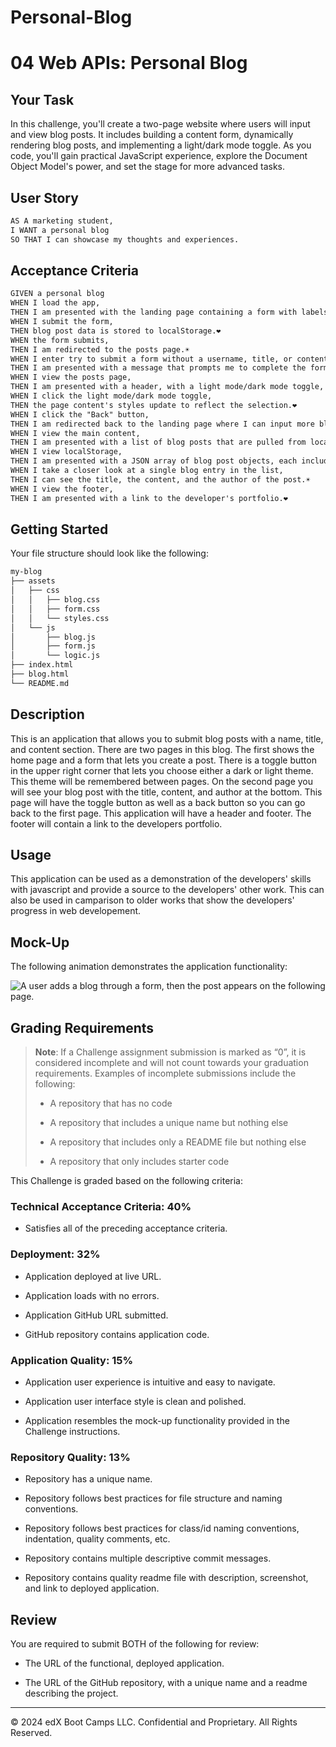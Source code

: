 # Personal-Blog
# 04 Web APIs: Personal Blog

## Your Task

In this challenge, you'll create a two-page website where users will input and view blog posts. It includes building a content form, dynamically rendering blog posts, and implementing a light/dark mode toggle. As you code, you'll gain practical JavaScript experience, explore the Document Object Model's power, and set the stage for more advanced tasks.

## User Story

```md
AS A marketing student,
I WANT a personal blog
SO THAT I can showcase my thoughts and experiences.
```

## Acceptance Criteria

```md
GIVEN a personal blog
WHEN I load the app,
THEN I am presented with the landing page containing a form with labels and inputs for username, blog title, and blog content.❤️
WHEN I submit the form,
THEN blog post data is stored to localStorage.❤️
WHEN the form submits,
THEN I am redirected to the posts page.☀️
WHEN I enter try to submit a form without a username, title, or content,
THEN I am presented with a message that prompts me to complete the form.❤️
WHEN I view the posts page,
THEN I am presented with a header, with a light mode/dark mode toggle, and a "Back" button.❤️
WHEN I click the light mode/dark mode toggle,
THEN the page content's styles update to reflect the selection.❤️
WHEN I click the "Back" button,
THEN I am redirected back to the landing page where I can input more blog entries.☀️
WHEN I view the main content,
THEN I am presented with a list of blog posts that are pulled from localStorage.☀️
WHEN I view localStorage,
THEN I am presented with a JSON array of blog post objects, each including the post author's username, title of the post, and post's content.❤️
WHEN I take a closer look at a single blog entry in the list,
THEN I can see the title, the content, and the author of the post.☀️
WHEN I view the footer,
THEN I am presented with a link to the developer's portfolio.❤️
```

## Getting Started

Your file structure should look like the following:

```md
my-blog
├── assets
│   ├── css
│   │   ├── blog.css
│   │   ├── form.css
│   │   └── styles.css
│   └── js
│       ├── blog.js
│       ├── form.js
│       └── logic.js
├── index.html
├── blog.html
└── README.md
```

## Description

This is an application that allows you to submit blog posts with a name, title, and content section. There are two pages in this blog. The first shows the home page and a form that lets you create a post. There is a toggle button in the upper right corner that lets you choose either a dark or light theme. This theme will be remembered between pages. On the second page you will see your blog post with the title, content, and author at the bottom. This page will have the toggle button as well as a back button so you can go back to the first page. This application will have a header and footer. The footer will contain a link to the developers portfolio.

## Usage

This application can be used as a demonstration of the developers' skills with javascript and provide a source to the developers' other work. This can also be used in camparison to older works that show the developers' progress in web developement.

## Mock-Up

The following animation demonstrates the application functionality:

![A user adds a blog through a form, then the post appears on the following page.](./Assets/100-web-apis-challenge-demo.gif)

## Grading Requirements

> **Note**: If a Challenge assignment submission is marked as “0”, it is considered incomplete and will not count towards your graduation requirements. Examples of incomplete submissions include the following:
>
> * A repository that has no code
>
> * A repository that includes a unique name but nothing else
>
> * A repository that includes only a README file but nothing else
>
> * A repository that only includes starter code

This Challenge is graded based on the following criteria:

### Technical Acceptance Criteria: 40%

* Satisfies all of the preceding acceptance criteria.

### Deployment: 32%

* Application deployed at live URL.

* Application loads with no errors.

* Application GitHub URL submitted.

* GitHub repository contains application code.

### Application Quality: 15%

* Application user experience is intuitive and easy to navigate.

* Application user interface style is clean and polished.

* Application resembles the mock-up functionality provided in the Challenge instructions.

### Repository Quality: 13%

* Repository has a unique name.

* Repository follows best practices for file structure and naming conventions.

* Repository follows best practices for class/id naming conventions, indentation, quality comments, etc.

* Repository contains multiple descriptive commit messages.

* Repository contains quality readme file with description, screenshot, and link to deployed application.

## Review

You are required to submit BOTH of the following for review:

* The URL of the functional, deployed application.

* The URL of the GitHub repository, with a unique name and a readme describing the project.

---

© 2024 edX Boot Camps LLC. Confidential and Proprietary. All Rights Reserved.
